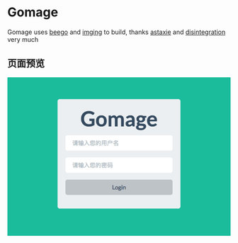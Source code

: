 # Gomage

Gomage uses <a href="https://github.com/astaxie/beego" target="_blank">beego</a> and <a href="https://github.com/disintegration/imaging" target="_blank">imging</a> to build, thanks <a href="https://github.com/astaxie" target="_blank">astaxie</a> and <a href="https://github.com/disintegration" target="_blank">disintegration</a> very much


## 页面预览

![登录页面](static/images/for-readme/login.png)